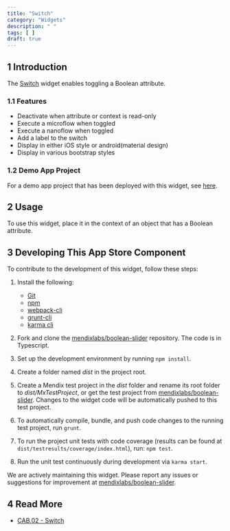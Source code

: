 ```yaml
---
title: "Switch"
category: "Widgets"
description: " "
tags: [ ]
draft: true
---
```


## 1 Introduction

The [Switch](https://appstore.home.mendix.com/link/app/50324/) widget enables toggling a Boolean attribute.

### 1.1 Features

* Deactivate when attribute or context is read-only
* Execute a microflow when toggled
* Execute a nanoflow when toggled
* Add a label to the switch
* Display in either iOS style or android(material design)
* Display in various bootstrap styles

### 1.2 Demo App Project

For a demo app project that has been deployed with this widget, see [here](http://booleansliderwidge.mxapps.io).

## 2 Usage

To use this widget, place it in the context of an object that has a Boolean attribute.

## 3 Developing This App Store Component

To contribute to the development of this widget, follow these steps:

1. Install the following:
	* [Git](https://git-scm.com/book/en/v2/Getting-Started-Installing-Git)
	* [npm](https://www.npmjs.com/)
	* [webpack-cli](https://www.npmjs.com/package/webpack-cli)
	* [grunt-cli](https://github.com/gruntjs/grunt-cli)
	* [karma cli](https://www.npmjs.com/package/karma-cli)

2. Fork and clone the [mendixlabs/boolean-slider](https://github.com/mendixlabs/boolean-slider.git) repository. The code is in Typescript.

3. Set up the development environment by running `npm install`.
4. Create a folder named *dist* in the project root.
5. Create a Mendix test project in the *dist* folder and rename its root folder to *dist/MxTestProject*, or get the test project from [mendixlabs/boolean-slider](https://github.com/MendixLabs/boolean-slider/releases/latest). Changes to the widget code will be automatically pushed to this test project.
6. To automatically compile, bundle, and push code changes to the running test project, run `grunt`.
7. To run the project unit tests with code coverage (results can be found at `dist/testresults/coverage/index.html`), run: `npm test`.
8. Run the unit test continuously during development via `karma start`.

We are actively maintaining this widget. Please report any issues or suggestions for improvement at [mendixlabs/boolean-slider](https://github.com/mendixlabs/boolean-slider/issues).

## 4 Read More

* [CAB.02 - Switch](https://docs.mendix.com/addons/ats-addon/ht-two-cab-02-switch)
